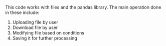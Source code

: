 This code works with files and the pandas library.
The main operation done in these include:
   1. Uploading file by user
   2. Download file by user
   3. Modifying file based on conditions
   4. Saving it for further processing

